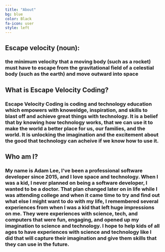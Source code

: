 ```yaml
---
title: "About"
bg: blue
color: Black
fa-icon: user
style: left
---
```

<!--icon: img/sandcadjust2.png-->
## Escape velocity (noun):
### the minimum velocity that a moving body (such as a rocket) must have to escape from the gravitational field of a celestial body (such as the earth) and move outward into space

## What is Escape Velocity Coding?
### Escape Velocity Coding is coding and technology education which empowers with knoweldge, inspiration, and skills to blast off and achieve great things with technology.  It is a belief that by knowing how technology works, that we can use it to make the world a better place for us, our families, and the world.  It is unlocking the imagination and the excitement about the good that technology can acheive if we know how to use it. 

## Who am I?
### My name is Adam Lee, I've been a professional software developer since 2015, and I love space and technology.  When I was a kid, I never planned on being a software developer, I wanted to be a doctor.  That plan changed later on in life while I was attending college and when it came time to try and find out what else I might want to do with my life, I remembered several experiences from when I was a kid that left huge impressions on me. They were experiences with science, tech, and computers that were fun, engaging, and opened up my imagination to science and technology.  I hope to help kids of all ages to have experiences with science and technology like I did that will capture their imagination and give them skills that they can use in the future.   
 
<!-- #### - Here are some of the projects and experiences that stuck with me:
- In sixth grade we had a science day and we used a robot arm that worked by using syringes as hydraulics for the arm.  
- In junior high I took an intro to computing course where I learned about programming, databases, web technology, and basic drawing with code.  I remember that I worked extra hard on the drawing with code project and drew the grinch with his dog Max, from the story How the Grinch stole Christmas.  My teacher used my code and drawing as an example for many years after when he introduced the project.  
- I also participated as a volunteer at the Christa McAuliffe Space Center in Pleasant Grove, UT where I helped run the space ship simulations and participated in some Saturday morning programming classes.     -->